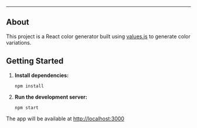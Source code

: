
---

## About

This project is a React color generator built using [values.js](https://github.com/noeldelgado/values.js) to generate color variations.

## Getting Started

1. **Install dependencies:**
   ```
   npm install
   ```

2. **Run the development server:**
   ```
   npm start
   ```

The app will be available at [http://localhost:3000](http://localhost:3000)
